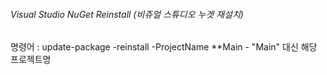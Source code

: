 ###### Visual Studio NuGet Reinstall (비쥬얼 스튜디오 누겟 재설치)

명령어 : update-package -reinstall -ProjectName **Main
         - "Main" 대신 해당 프로젝트명
